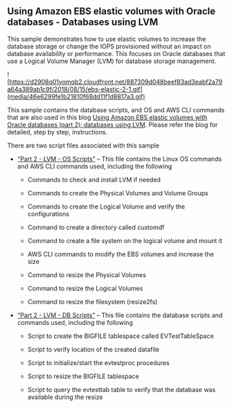 ## Using Amazon EBS elastic volumes with Oracle databases - Databases using LVM

This sample demonstrates how to use elastic volumes to increase the database
storage or change the IOPS provisioned without an impact on database
availability or performance. This focuses on Oracle databases that use a Logical
Volume Manager (LVM) for database storage management.

![https://d2908q01vomqb2.cloudfront.net/887309d048beef83ad3eabf2a79a64a389ab1c9f/2018/08/15/ebs-elastic-2-1.gif](media/46e6299fe1b21810f68dd11f1d8817a3.gif)

This sample contains the database scripts, and OS and AWS CLI commands that are
also used in this blog [Using Amazon EBS elastic volumes with Oracle databases
(part 2): databases using
LVM](https://aws.amazon.com/blogs/database/using-amazon-ebs-elastic-volumes-with-oracle-databases-part-2-databases-using-lvm/).
Please refer the blog for detailed, step by step, instructions.

There are two script files associated with this sample

-   [“Part 2 - LVM - OS Scripts”](Part%202%20-%20LVM%20-%20OS%20Scripts.txt) – This file contains the Linux OS commands and
    AWS CLI commands used, including the following

    -   Commands to check and install LVM if needed

    -   Commands to create the Physical Volumes and Volume Groups

    -   Commands to create the Logical Volume and verify the configurations

    -   Command to create a directory called customdf

    -   Command to create a file system on the logical volume and mount it

    -   AWS CLI commands to modify the EBS volumes and increase the size

    -   Command to resize the Physical Volumes

    -   Command to resize the Logical Volumes

    -   Command to resize the filesystem (resize2fs)

-   [“Part 2 - LVM - DB Scripts”](Part%202%20-%20LVM%20-%20DB%20Scripts.txt) – This file contains the database scripts and
    commands used, including the following

    -   Script to create the BIGFILE tablespace called EVTestTableSpace

    -   Script to verify location of the created datafile

    -   Script to initialize/start the evtestproc procedures

    -   Script to resize the BIGFILE tablespace

    -   Script to query the evtesttab table to verify that the database was
        available during the resize

